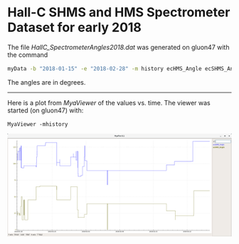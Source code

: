 
# Hall-C SHMS and HMS Spectrometer Dataset for early 2018

The file _HallC_SpectrometerAngles2018.dat_ was generated
on gluon47 with the command

~~~ bash
myData -b "2018-01-15" -e "2018-02-28" -m history ecHMS_Angle ecSHMS_Angle > HallC_SpectrometerAngles2018.dat
~~~

The angles are in degrees.

<hr>

Here is a plot from _MyaViewer_ of the values vs. time. The viewer was started (on gluon47) with:

~~~
MyaViewer -mhistory
~~~

![MYA plot of angles](MYAview.png?raw=true "MYAview plot of HMS and SHMS angles for early 2018")

